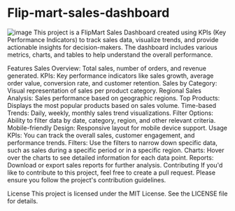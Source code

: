 # Flip-mart-sales-dashboard
![image](https://github.com/user-attachments/assets/16d0a44e-2ff2-4037-88be-931f1432a0e2)
This project is a FlipMart Sales Dashboard created using KPIs (Key Performance Indicators) to track sales data, visualize trends, and provide actionable insights for decision-makers. The dashboard includes various metrics, charts, and tables to help understand the overall performance.

Features
Sales Overview: Total sales, number of orders, and revenue generated.
KPIs: Key performance indicators like sales growth, average order value, conversion rate, and customer retention.
Sales by Category: Visual representation of sales per product category.
Regional Sales Analysis: Sales performance based on geographic regions.
Top Products: Displays the most popular products based on sales volume.
Time-based Trends: Daily, weekly, monthly sales trend visualizations.
Filter Options: Ability to filter data by date, category, region, and other relevant criteria.
Mobile-friendly Design: Responsive layout for mobile device support.
Usage
KPIs: You can track the overall sales, customer engagement, and performance trends.
Filters: Use the filters to narrow down specific data, such as sales during a specific period or in a specific region.
Charts: Hover over the charts to see detailed information for each data point.
Reports: Download or export sales reports for further analysis.
Contributing
If you'd like to contribute to this project, feel free to create a pull request. Please ensure you follow the project's contribution guidelines.

License
This project is licensed under the MIT License. See the LICENSE file for details.
